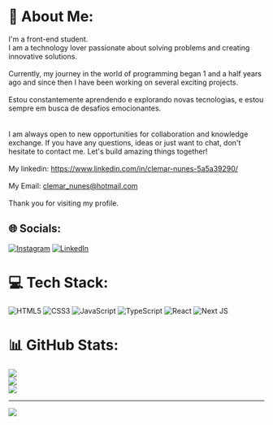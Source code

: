 # 💫 About Me:
I'm a front-end student.<br>I am a technology lover passionate about solving problems and creating innovative solutions.<br><br>Currently, my journey in the world of programming began 1 and a half years ago and since then I have been working on several exciting projects.<br><br>Estou constantemente aprendendo e explorando novas tecnologias, e estou sempre em busca de desafios emocionantes.<br><br><br>I am always open to new opportunities for collaboration and knowledge exchange. If you have any questions, ideas or just want to chat, don't hesitate to contact me. Let's build amazing things together!<br><br>My linkedin: https://www.linkedin.com/in/clemar-nunes-5a5a39290/<br><br>My Email: clemar_nunes@hotmail.com<br><br>Thank you for visiting my profile.


## 🌐 Socials:
[![Instagram](https://img.shields.io/badge/Instagram-%23E4405F.svg?logo=Instagram&logoColor=white)](https://instagram.com/Clemar_Nunes) [![LinkedIn](https://img.shields.io/badge/LinkedIn-%230077B5.svg?logo=linkedin&logoColor=white)](https://linkedin.com/in/https://www.linkedin.com/in/clemar-nunes-5a5a39290/) 

# 💻 Tech Stack:
![HTML5](https://img.shields.io/badge/html5-%23E34F26.svg?style=for-the-badge&logo=html5&logoColor=white) ![CSS3](https://img.shields.io/badge/css3-%231572B6.svg?style=for-the-badge&logo=css3&logoColor=white) ![JavaScript](https://img.shields.io/badge/javascript-%23323330.svg?style=for-the-badge&logo=javascript&logoColor=%23F7DF1E) ![TypeScript](https://img.shields.io/badge/typescript-%23007ACC.svg?style=for-the-badge&logo=typescript&logoColor=white) ![React](https://img.shields.io/badge/react-%2320232a.svg?style=for-the-badge&logo=react&logoColor=%2361DAFB) ![Next JS](https://img.shields.io/badge/Next-black?style=for-the-badge&logo=next.js&logoColor=white)
# 📊 GitHub Stats:
![](https://github-readme-stats.vercel.app/api?username=ClemarNunes&theme=merko&hide_border=false&include_all_commits=false&count_private=false)<br/>
![](https://github-readme-streak-stats.herokuapp.com/?user=ClemarNunes&theme=merko&hide_border=false)<br/>
![](https://github-readme-stats.vercel.app/api/top-langs/?username=ClemarNunes&theme=merko&hide_border=false&include_all_commits=false&count_private=false&layout=compact)

---
[![](https://visitcount.itsvg.in/api?id=ClemarNunes&icon=0&color=0)](https://visitcount.itsvg.in)

<!-- Proudly created with GPRM ( https://gprm.itsvg.in ) -->
